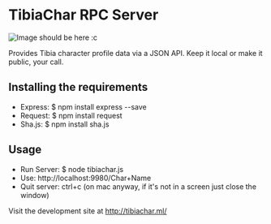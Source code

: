 # TibiaChar RPC Server

![Image should be here :c](http://i.imgur.com/i59DWuV.png "TibiaChar")

Provides Tibia character profile data via a JSON API. Keep it local or make it public, your call.

## Installing the requirements
* Express: $ npm install express --save
* Request: $ npm install request
* Sha.js: $ npm install sha.js

## Usage
* Run Server: $ node tibiachar.js
* Use: http://localhost:9980/Char+Name
* Quit server: ctrl+c (on mac anyway, if it's not in a screen just close the window)

Visit the development site at http://tibiachar.ml/